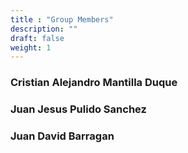 ```yaml
---
title : "Group Members"
description: ""
draft: false
weight: 1
---
```


###  Cristian Alejandro Mantilla Duque
### Juan Jesus Pulido Sanchez
### Juan David Barragan

